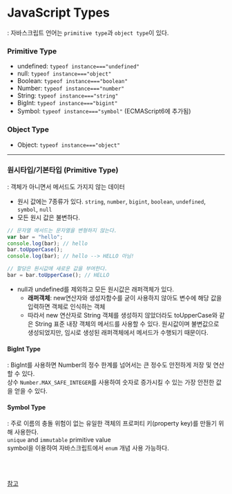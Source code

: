 # JavaScript Types
: 자바스크립트 언어는 `primitive type`과 `object type`이 있다.
### Primitive Type
* undefined: `typeof instance==="undefined"`
* null: `typeof instance==="object"`
* Boolean: `typeof instance==="boolean"`
* Number: `typeof instance==="number"`
* String: `typeof instance==="string"`
* BigInt: `typeof instance==="bigint"`
* Symbol: `typeof instance==="symbol"` (ECMAScript6에 추가됨)
### Object Type
* Object: `typeof instance==="object"`

---


### 원시타입/기본타입 (Primitive Type)
: 객체가 아니면서 메서드도 가지지 않는 데이터  
* 원시 값에는 7종류가 있다. `string`, `number`, `bigint`, `boolean`, `undefined`, `symbol`, `null`  
* 모든 원시 값은 불변하다.  

``` javascript
// 문자열 메서드는 문자열을 변형하지 않는다.
var bar = "hello";
console.log(bar); // hello
bar.toUpperCase();
console.log(bar); // hello --> HELLO 아님!

// 할당은 원시값에 새로운 값을 부여한다.
bar = bar.toUpperCase(); // HELLO
```
* null과 undefined를 제외하고 모든 원시값은 래퍼객체가 있다.
  * **래퍼객체**: new연산자와 생성자함수를 굳이 사용하지 않아도 변수에 해당 값을 입력하면 객체로 인식하는 객체  
  * 따라서 new 연산자로 String 객체를 생성하지 않았더라도 toUpperCase와 같은 String 표준 내장 객체의 메서드를 사용할 수 있다. 
  원시값이며 불변값으로 생성되었지만, 임시로 생성된 래퍼객체에서 메서드가 수행되기 때문이다.


#### BigInt Type
: BigInt를 사용하면 Number의 정수 한계를 넘어서는 큰 정수도 안전하게 저장 및 연산할 수 있다.  
상수 `Number.MAX_SAFE_INTEGER`를 사용하여 숫자로 증가시킬 수 있는 가장 안전한 값을 얻을 수 있다.  

#### Symbol Type
: 주로 이름의 충돌 위험이 없는 유일한 객체의 프로퍼티 키(property key)를 만들기 위해 사용한다.  
`unique` and `immutable` primitive value  
symbol을 이용하여 자바스크립트에서 `enum` 개념 사용 가능하다.



<br/><br/>

[참고](https://another-light.tistory.com/105)